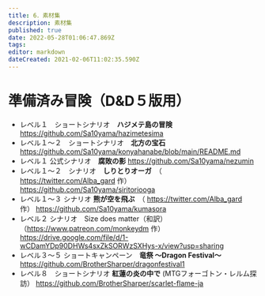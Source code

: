 ```yaml
---
title: 6．素材集
description: 素材集
published: true
date: 2022-05-28T01:06:47.869Z
tags: 
editor: markdown
dateCreated: 2021-02-06T11:02:35.590Z
---
```


# 準備済み冒険（D&D５版用）
- レベル１　ショートシナリオ　**ハジメテ島の冒険**
https://github.com/Sa10yama/hazimetesima
- レベル１～２　ショートシナリオ　**北方の宝石**
https://github.com/Sa10yama/konyahanabe/blob/main/README.md
- レベル１ 公式シナリオ　**腐敗の影**
https://github.com/Sa10yama/nezumin
- レベル１～２　シナリオ　**しりとりオーガ**　（ https://twitter.com/Alba_gard 作）
https://github.com/Sa10yama/siritoriooga
- レベル１～３ シナリオ **熊が空を飛ぶ**　（ https://twitter.com/Alba_gard 作）
https://github.com/Sa10yama/kumasora
- レベル２ シナリオ　Size does matter（和訳）（https://www.patreon.com/monkeydm 作）
https://drive.google.com/file/d/1-wCDamYDp90DHWs4sxZkSORWzSXHys-x/view?usp=sharing
- レベル３～５ ショートキャンペーン　**竜祭 ～Dragon Festival～**
https://github.com/BrotherSharper/dragonfestival1
- レベル８　ショートシナリオ **紅蓮の炎の中で** (MTGフォーゴトン・レルム探訪）
https://github.com/BrotherSharper/scarlet-flame-ja


